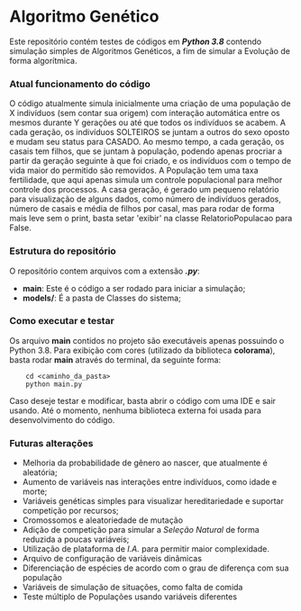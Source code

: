 # **Algoritmo Genético**
Este repositório contém testes de códigos em ***Python 3.8*** contendo simulação simples de Algoritmos Genéticos, a fim de simular a Evolução de forma algorítmica.

### **Atual funcionamento do código**
O código atualmente simula inicialmente uma criação de uma população de X indivíduos (sem contar sua origem) com interação automática entre os mesmos durante Y gerações ou até que todos os indivíduos se acabem. A cada geração, os indivíduos SOLTEIROS se juntam a outros do sexo oposto e mudam seu status para CASADO. Ao mesmo tempo, a cada geração, os casais tem filhos, que se juntam à população, podendo apenas procriar a partir da geração seguinte à que foi criado, e os indivíduos com o tempo de vida maior do permitido são removidos. A População tem uma taxa fertilidade, que aqui apenas simula um controle populacional para melhor controle dos processos.
A casa geração, é gerado um pequeno relatório para visualização de alguns dados, como número de indivíduos gerados, número de casais e média de filhos por casal, mas para rodar de forma mais leve sem o print, basta setar 'exibir' na classe RelatorioPopulacao para False.

### **Estrutura do repositório**
O repositório contem arquivos com a extensão **_.py_**:
* **main**: Este é o código a ser rodado para iniciar a simulação;
* **models/**: É a pasta de Classes do sistema;

### **Como executar e testar**
Os arquivo __main__ contidos no projeto são executáveis apenas possuindo o Python 3.8. Para exibição com cores (utilizado da biblioteca __colorama__), basta rodar __main__ através do terminal, da seguinte forma:
```
    cd <caminho_da_pasta>
    python main.py
```
Caso deseje testar e modificar, basta abrir o código com uma IDE e sair usando. Até o momento, nenhuma biblioteca externa foi usada para desenvolvimento do código.

### **Futuras alterações**
* Melhoria da probabilidade de gênero ao nascer, que atualmente é aleatória;
* Aumento de variáveis nas interações entre indivíduos, como idade e morte;
* Variáveis genéticas simples para visualizar hereditariedade e suportar competição por recursos;
* Cromossomos e aleatoriedade de mutação
* Adição de competição para simular a _Seleção Natural_ de forma reduzida a poucas variáveis;
* Utilização de plataforma de _I.A._ para permitir maior complexidade. 
* Arquivo de configuração de variáveis dinâmicas
* Diferenciação de espécies de acordo com o grau de diferença com sua população
* Variáveis de simulação de situações, como falta de comida
* Teste múltiplo de Populações usando variáveis diferentes